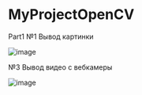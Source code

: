 # MyProjectOpenCV
 
 Part1
№1
 Вывод картинки

![image](https://user-images.githubusercontent.com/65816571/134873172-eb595db7-12dc-4704-9bdd-e4d560a93c92.png)

№3 
Вывод видео с вебкамеры

![image](https://user-images.githubusercontent.com/65816571/134873039-831ced18-d5e9-48ee-be59-16ebd695cec8.png)
